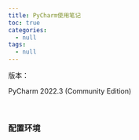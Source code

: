 ```yaml
---
title: PyCharm使用笔记
toc: true
categories:
  - null
tags:
  - null
---
```


版本：

PyCharm 2022.3 (Community Edition)


<!--more-->

<br/>

### 配置环境

